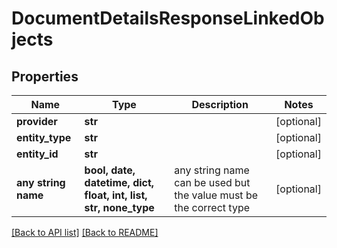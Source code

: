 # DocumentDetailsResponseLinkedObjects


## Properties
Name | Type | Description | Notes
------------ | ------------- | ------------- | -------------
**provider** | **str** |  | [optional] 
**entity_type** | **str** |  | [optional] 
**entity_id** | **str** |  | [optional] 
**any string name** | **bool, date, datetime, dict, float, int, list, str, none_type** | any string name can be used but the value must be the correct type | [optional]

[[Back to API list]](../README.md#documentation-for-api-endpoints) [[Back to README]](../README.md)


